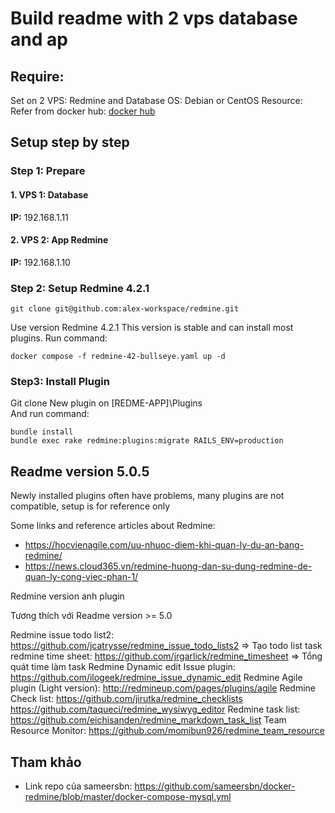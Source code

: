 # Build readme with 2 vps database and ap

## Require:
Set on 2 VPS: Redmine and Database
OS: Debian or CentOS
Resource: Refer from docker hub: [docker hub](https://hub.docker.com/_/redmine)

## Setup step by step
### Step 1: Prepare
#### 1. VPS 1: Database
**IP:** 192.168.1.11

#### 2. VPS 2: App Redmine
**IP:** 192.168.1.10

### Step 2: Setup Redmine 4.2.1
````
git clone git@github.com:alex-workspace/redmine.git
````
Use version Redmine 4.2.1
This version is stable and can install most plugins.
Run command:
````
docker compose -f redmine-42-bullseye.yaml up -d
````

### Step3: Install Plugin

Git clone New plugin on [REDME-APP]\Plugins\
And run command: 
````
bundle install
bundle exec rake redmine:plugins:migrate RAILS_ENV=production
````
## Readme version 5.0.5
Newly installed plugins often have problems, many plugins are not compatible, setup is for reference only

Some links and reference articles about Redmine:
- https://hocvienagile.com/uu-nhuoc-diem-khi-quan-ly-du-an-bang-redmine/
- https://news.cloud365.vn/redmine-huong-dan-su-dung-redmine-de-quan-ly-cong-viec-phan-1/

Redmine version anh plugin

Tương thích với Readme version >= 5.0

Redmine issue todo list2: https://github.com/jcatrysse/redmine_issue_todo_lists2 => Tạo todo list task
redmine time sheet: https://github.com/jrgarlick/redmine_timesheet => Tổng quát time làm task
Redmine Dynamic edit Issue plugin: https://github.com/ilogeek/redmine_issue_dynamic_edit 
Redmine Agile plugin (Light version): http://redmineup.com/pages/plugins/agile
Redmine Check list: https://github.com/jirutka/redmine_checklists
https://github.com/taqueci/redmine_wysiwyg_editor
Redmine task list: https://github.com/eichisanden/redmine_markdown_task_list
Team Resource Monitor: https://github.com/momibun926/redmine_team_resource

## Tham khảo
- Link repo của sameersbn: https://github.com/sameersbn/docker-redmine/blob/master/docker-compose-mysql.yml
